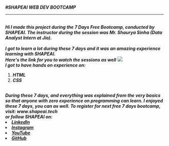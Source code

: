 <i><b>#SHAPEAI WEB DEV BOOTCAMP<hr>  
Hi I made this project during the 7 Days Free Bootcamp, conducted by <br> SHAPEAI.
The instructor during the session was Mr. Shaurya Sinha (Data Analyst Intern at Jio).   
<br>I got to learn a lot during these 7 days and it was an amazing experience learning with SHAPEAI.<br>
Here's the link for you to watch the sessions as well</i></b>
<a href="https://youtube.com/playlist?list=PL7zl8TDRnbun7K0fECtSMCI2hOCgLBy9a" > <img src="https://github.com/ShapeAI/PYTHON-AND-DATA-ANALYTICS/blob/main/WebD%20poster.png"> </a>
<i><b><br>I got to have hands on experience on:</b></i>
<ol> 
  <li><i><b>HTML
  <li><i><b>CSS
</ol>
<br>During these 7 days, and everything was explained from the very basics so that anyone with zero experience on programming can learn.
I enjoyed these 7 days, you can as well. To register for next free 7 days bootcamp, visit:</b></i>
<i><b>www.shapeai.tech</b></i><br>
<i><b>or follow SHAPEAI on:
<li><a href="https://in.linkedin.com/company/shapeai">LinkedIn</a>
<li><a href="https://www.instagram.com/shape.ai/?hl=en">Instagram</a>
<li><a href="https://www.youtube.com/channel/UCTUvDLTW9meuDXWcbmISPdA">YouTube</a>
<li><a href="https://github.com/shapeai">GitHub</a></b></i>
